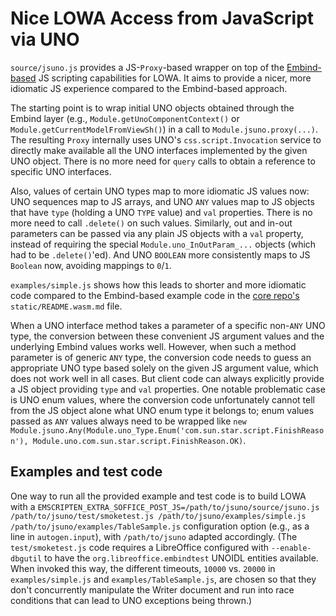# Nice LOWA Access from JavaScript via UNO

`source/jsuno.js` provides a JS-`Proxy`-based wrapper on top of the
[Embind-based](https://blog.allotropia.de/2024/04/30/libreoffice-javascripted/) JS scripting
capabilities for LOWA.  It aims to provide a nicer, more idiomatic JS experience compared to the
Embind-based approach.

The starting point is to wrap initial UNO objects obtained through the Embind layer (e.g.,
`Module.getUnoComponentContext()` or `Module.getCurrentModelFromViewSh()`) in a call to
`Module.jsuno.proxy(...)`.  The resulting `Proxy` internally uses UNO's `css.script.Invocation`
service to directly make available all the UNO interfaces implemented by the given UNO object.
There is no more need for `query` calls to obtain a reference to specific UNO interfaces.

Also, values of certain UNO types map to more idiomatic JS values now:  UNO sequences map to JS
arrays, and UNO `ANY` values map to JS objects that have `type` (holding a UNO `TYPE` value) and
`val` properties.  There is no more need to call `.delete()` on such values.  Similarly, out and
in-out parameters can be passed via any plain JS objects with a `val` property, instead of requiring
the special `Module.uno_InOutParam_...` objects (which had to be `.delete()`'ed).  And UNO `BOOLEAN`
more consistently maps to JS `Boolean` now, avoiding mappings to `0`/`1`.

`examples/simple.js` shows how this leads to shorter and more idiomatic code compared to the
Embind-based example code in the [core repo's](https://git.libreoffice.org/core)
`static/README.wasm.md` file.

When a UNO interface method takes a parameter of a specific non-`ANY` UNO type, the conversion
between these convenient JS argument values and the underlying Embind values works well.  However,
when such a method parameter is of generic `ANY` type, the conversion code needs to guess an
appropriate UNO type based solely on the given JS argument value, which does not work well in all
cases.  But client code can always explicitly provide a JS object providing `type` and `val`
properties.  One notable problematic case is UNO enum values, where the conversion code
unfortunately cannot tell from the JS object alone what UNO enum type it belongs to; enum values
passed as `ANY` values always need to be wrapped like
`new Module.jsuno.Any(Module.uno_Type.Enum('com.sun.star.script.FinishReason'),
Module.uno.com.sun.star.script.FinishReason.OK)`.

## Examples and test code

One way to run all the provided example and test code is to build LOWA with a `EMSCRIPTEN_EXTRA_SOFFICE_POST_JS=/path/to/jsuno/source/jsuno.js /path/to/jsuno/test/smoketest.js /path/to/jsuno/examples/simple.js /path/to/jsuno/examples/TableSample.js` configuration option (e.g., as a line in `autogen.input`), with `/path/to/jsuno` adapted accordingly.  (The `test/smoketest.js` code requires a LibreOffice configured with `--enable-dbgutil` to have the `org.libreoffice.embindtest` UNOIDL entities available.  When invoked this way, the different timeouts, `10000` vs. `20000` in `examples/simple.js` and `examples/TableSample.js`, are chosen so that they don't concurrently manipulate the Writer document and run into race conditions that can lead to UNO exceptions being thrown.)

